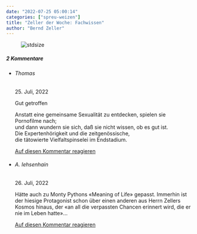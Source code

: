 ```yaml
---
date: "2022-07-25 05:00:14"
categories: ["spreu-weizen"]
title: "Zeller der Woche: Fachwissen"
author: "Bernd Zeller"
---
```



<figure>
<img src="https://www.publicomag.com/wp-content/uploads/2022/07/Fachwissen.jpg" alt=stdsize>
</figure>


<!--more-->
<h5 class="comments-h">
2 Kommentare </h5>
<ul class="commentlist">
<li class="comment even thread-even depth-1 clearfix" id="li-comment-118469">
<h6 class="author">Thomas</h6> <span class="date">25. Juli, 2022</span>



Gut getroffen

Anstatt eine gemeinsame Sexualität zu entdecken, spielen sie Pornofilme nach;<br>
und dann wundern sie sich, daß sie nicht wissen, ob es gut ist.<br>
Die Expertenhörigkeit und die zeitgenössische,<br>
die tätowierte Vielfaltspinselei im Endstadium.

<a rel="nofollow" class="comment-reply-link" href="#comment-118469" data-commentid="118469" data-postid="15879" data-belowelement="comment-118469" data-respondelement="respond" data-replyto="Antworte auf Thomas" aria-label="Antworte auf Thomas">Auf diesen Kommentar reagieren</a> 


</li>
<li class="comment odd alt thread-odd thread-alt depth-1 clearfix" id="li-comment-118474">
<h6 class="author">A. Iehsenhain</h6> <span class="date">26. Juli, 2022</span>



Hätte auch zu Monty Pythons «Meaning of Life» gepasst. Immerhin ist der hiesige Protagonist schon über einen anderen aus Herrn Zellers Kosmos hinaus, der «an all die verpassten Chancen erinnert wird, die er nie im Leben hatte»&#8230;

<a rel="nofollow" class="comment-reply-link" href="#comment-118474" data-commentid="118474" data-postid="15879" data-belowelement="comment-118474" data-respondelement="respond" data-replyto="Antworte auf A. Iehsenhain" aria-label="Antworte auf A. Iehsenhain">Auf diesen Kommentar reagieren</a> 


</li>
</ul>

